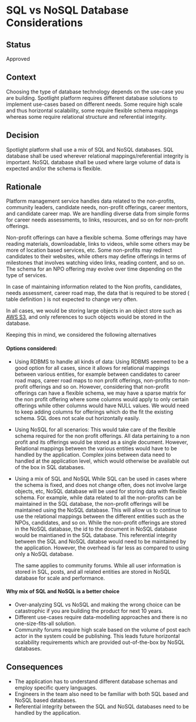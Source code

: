 # SQL vs NoSQL Database Considerations

## Status
Approved

## Context
Choosing the type of database technology depends on the use-case you are building. 
Spotlight platform requires different database solutions to implement use-cases based on different needs. 
Some require high scale and thus horizontal scalability, some require flexible schema mappings whereas some require relational structure and referential integrity.

## Decision 
Spotlight platform shall use a mix of SQL and NoSQL databases.
SQL database shall be used wherever relational mappings/referential integrity is important.
NoSQL database shall be used where large volume of data is expected and/or the schema is flexible.

## Rationale
Platform management service handles data related to the non-profits, community leaders, candidate needs, non-profit offerings, career mentors, and candidate career map.
We are handling diverse data from simple forms for career needs assessments, to links, resources, and so on for non-profit offerings.

Non-profit offerings can have a flexible schema. Some offerings may have reading materials, downloadable, links to videos, while some others may be more of location based services, etc.
Some non-profits may redirect candidates to their websites, while others may define offerings in terms of milestones that involves watching video links, reading content, and so on.
The schema for an NPO offering may evolve over time depending on the type of services. 

In case of maintaining information related to the Non profits, candidates, needs assessment, career road map, the data that is required to be stored ( table definition ) is not expected to change very often.

In all cases, we would be storing large objects in an object store such as [AWS S3](https://aws.amazon.com/s3/), and only references to such objects would be stored in the database.

Keeping this in mind, we considered the following alternatives

#### Options considered:
- Using RDBMS to handle all kinds of data: Using RDBMS seemed to be a good option for all cases, since it allows for relational mappings between various entities, for example between candidates to career road maps, career road maps to non profit offerings, non-profits to non-profit offerings and so on. 
However, considering that non-profit offerings can have a flexible schema, we may have a sparse matrix for the non profit offering where some columns would apply to only certain offerings while other columns would have NULL values. We would need to keep adding columns for offerings which do the fit the existing schema. 
SQL does not scale out horizontally easily.  

- Using NoSQL for all scenarios: This would take care of the flexible schema required for the non profit offerings. 
All data pertaining to a non profit and its offerings would be stored as a single document. 
However, Relational mappings between the various entities would have to be handled by the application. 
Complex joins between data need to handled at the application level, which would otherwise be available out of the box in SQL databases.

- Using a mix of SQL and NoSQL
While SQL can be used in cases where the schema is fixed, and does not change often, does not involve large objects, etc, NoSQL database will be used for storing data with flexible schema. 
For example, while data related to all the non-profits can be maintained in the SQL database, the non-profit offerings will be maintained using the NoSQL database. 
This will allow us to continue to use the relational mappings between the different entities such as the NPOs, candidates, and so on.
While the non-profit offerings are stored in the NoSQL database, the id to the document in NoSQL database would be maintianed in the SQL database. This referential integrity between the SQL and NoSQL databse would need to be maintained by the application. 
However, the overhead is far less as compared to using only a NoSQL database.

  The same applies to community forums. While all user information is stored in SQL, posts, and all related entities are stored in NoSQL database for scale and performance.

#### Why mix of SQL and NoSQL is a better choice
- Over-analyzing SQL vs NoSQL and making the wrong choice can be catastrophic if you are building the product for next 10 years.
- Different use-cases require data-modelling approaches and there is no one-size-fits-all solution.
- Community forums require high scale based on the volume of post each actor in the system could be publishing. 
This leads future horizontal scalability requirements which are provided out-of-the-box by NoSQL databases.

## Consequences
- The application has to understand different database schemas and employ specific query languages.
- Engineers in the team also need to be familiar with both SQL based and NoSQL based databases.
- Referential integrity between the SQL and NoSQL databases need to be handled by the application.
